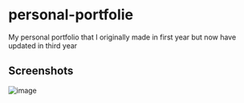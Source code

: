 # personal-portfolie
My personal portfolio that I originally made in first year but now have updated in third year

## Screenshots
![image](https://github.com/user-attachments/assets/83a283ef-4dbf-497b-8a62-26fbb9afc74f)
